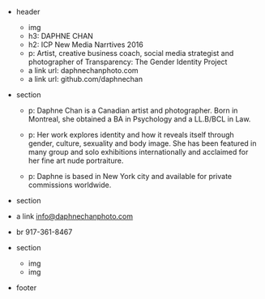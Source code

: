 * header
  * img
  * h3: DAPHNE CHAN
  * h2: ICP New Media Narrtives 2016
  * p: Artist, creative business coach,
social media strategist and 
photographer of Transparency: 
The Gender Identity Project
  * a link url: daphnechanphoto.com
  * a link url: github.com/daphnechan

* section
  * p: Daphne Chan is a Canadian artist and photographer. Born in 
Montreal, she obtained a BA in Psychology and a LL.B/BCL
in Law. 

  * p: Her work explores identity and how it reveals itself through
gender, culture, sexuality and body image. She has been 
featured in many group and solo exhibitions internationally and
acclaimed for her fine art nude portraiture.

  * p: Daphne is based in New York city and available for private
commissions worldwide.

* section
* a link info@daphnechanphoto.com
* br 917-361-8467

* section
  * img
  * img
   
* footer
 
